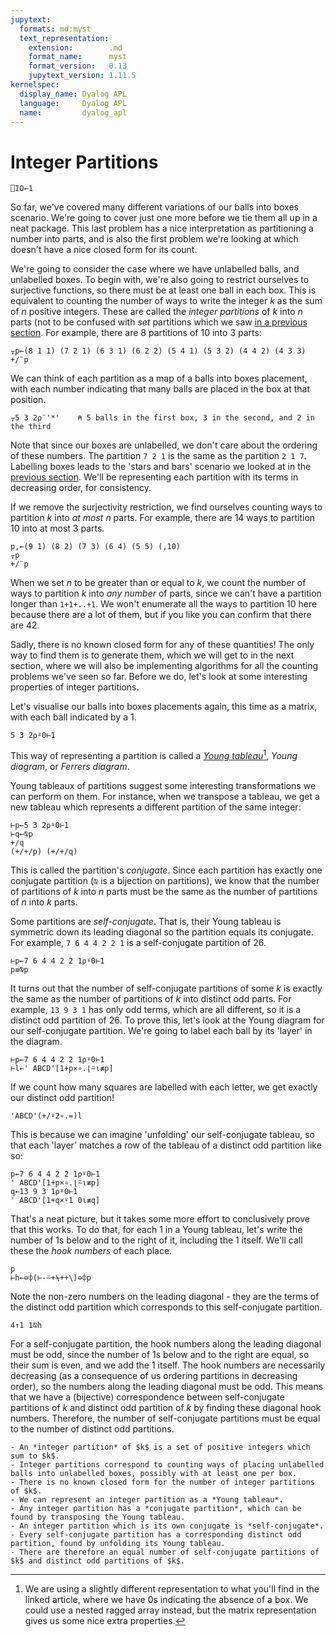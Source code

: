 ```yaml
---
jupytext:
  formats: md:myst
  text_representation:
    extension:        .md
    format_name:      myst
    format_version:   0.13
    jupytext_version: 1.11.5
kernelspec:
  display_name: Dyalog APL
  language:     Dyalog APL
  name:         dyalog_apl
---
```


# Integer Partitions

```{code-cell}
⎕IO←1
```

So far, we've covered many different variations of our balls into boxes scenario. We're going to cover just one more before we tie them all up in a neat package. This last problem has a nice interpretation as partitioning a number into parts, and is also the first problem we're looking at which doesn't have a nice closed form for its count.

We're going to consider the case where we have unlabelled balls, and unlabelled boxes. To begin with, we're also going to restrict ourselves to surjective functions, so there must be at least one ball in each box. This is equivalent to counting the number of ways to write the integer $k$ as the sum of $n$ positive integers. These are called the *integer partitions* of $k$ into $n$ parts (not to be confused with *set* partitions which we saw [in a previous section](./inclusion-exclusion.md). For example, there are $8$ partitions of $10$ into $3$ parts:

```{code-cell}
⍪p←(8 1 1) (7 2 1) (6 3 1) (6 2 2) (5 4 1) (5 3 2) (4 4 2) (4 3 3)
+/¨p
```

We can think of each partition as a map of a balls into boxes placement, with each number indicating that many balls are placed in the box at that position.

```{code-cell}
⍪5 3 2⍴¨'*'    ⍝ 5 balls in the first box, 3 in the second, and 2 in the third
```

Note that since our boxes are unlabelled, we don't care about the ordering of these numbers. The partition `7 2 1` is the same as the partition `2 1 7`. Labelling boxes leads to the 'stars and bars' scenario we looked at in the [previous section](./stars-bars.md). We'll be representing each partition with its terms in decreasing order, for consistency.

If we remove the surjectivity restriction, we find ourselves counting ways to partition $k$ into *at most* $n$ parts. For example, there are $14$ ways to partition $10$ into at most $3$ parts.

```{code-cell}
p,←(9 1) (8 2) (7 3) (6 4) (5 5) (,10)
⍪p
+/¨p
```

When we set $n$ to be greater than or equal to $k$, we count the number of ways to partition $k$ into *any number* of parts, since we can't have a partition longer than `1+1+..+1`. We won't enumerate all the ways to partition $10$ here because there are a lot of them, but if you like you can confirm that there are $42$.

Sadly, there is no known closed form for any of these quantities! The only way to find them is to generate them, which we will get to in the next section, where we will also be implementing algorithms for all the counting problems we've seen so far. Before we do, let's look at some interesting properties of integer partitions.

Let's visualise our balls into boxes placements again, this time as a matrix, with each ball indicated by a $1$.

```{code-cell}
5 3 2⍴⍤0⊢1
```

This way of representing a partition is called a [*Young tableau*](https://en.wikipedia.org/wiki/Young_tableau)[^tableau], *Young diagram*, or *Ferrers diagram*.

[^tableau]: We are using a slightly different representation to what you'll find in the linked article, where we have $0$s indicating the absence of a box. We could use a nested ragged array instead, but the matrix representation gives us some nice extra properties.

Young tableaux of partitions suggest some interesting transformations we can perform on them. For instance, when we transpose a tableau, we get a new tableau which represents a different partition of the same integer:

```{code-cell}
⊢p←5 3 2⍴⍤0⊢1
⊢q←⍉p
+/q
(+/+/p) (+/+/q)
```

This is called the partition's *conjugate*. Since each partition has exactly one conjugate partition (`⍉` is a bijection on partitions), we know that the number of partitions of $k$ into $n$ parts must be the same as the number of partitions of $n$ into $k$ parts.

Some partitions are *self-conjugate*. That is, their Young tableau is symmetric down its leading diagonal so the partition equals its conjugate. For example, `7 6 4 4 2 2 1` is a self-conjugate partition of $26$.

```{code-cell}
⊢p←7 6 4 4 2 2 1⍴⍤0⊢1
p≡⍉p
```

It turns out that the number of self-conjugate partitions of some $k$ is exactly the same as the number of partitions of $k$ into distinct odd parts. For example, `13 9 3 1` has only odd terms, which are all different, so it is a distinct odd partition of $26$. To prove this, let's look at the Young diagram for our self-conjugate partition. We're going to label each ball by its 'layer' in the diagram.

```{code-cell}
⊢p←7 6 4 4 2 2 1⍴⍤0⊢1
⊢l←' ABCD'[1+p×∘.⌊⍨⍳≢p]
```

If we count how many squares are labelled with each letter, we get exactly our distinct odd partition!

```{code-cell}
'ABCD'(+/⍣2∘.=)l
```

This is because we can imagine 'unfolding' our self-conjugate tableau, so that each 'layer' matches a row of the tableau of a distinct odd partition like so:

```{code-cell}
p←7 6 4 4 2 2 1⍴⍤0⊢1
' ABCD'[1+p×∘.⌊⍨⍳≢p]
q←13 9 3 1⍴⍤0⊢1
' ABCD'[1+q×⍤1 0⍳≢q]
```

That's a neat picture, but it takes some more effort to conclusively prove that this works. To do that, for each $1$ in a Young tableau, let's write the number of $1$s below and to the right of it, including the $1$ itself. We'll call these the *hook numbers* of each place.

```{code-cell}
p
⊢h←⊖⌽(⊢-⍨+⍀++\)⊖⌽p
```

Note the non-zero numbers on the leading diagonal - they are the terms of the distinct odd partition which corresponds to this self-conjugate partition.

```{code-cell}
4↑1 1⍉h
```

For a self-conjugate partition, the hook numbers along the leading diagonal must be odd, since the number of $1$s below and to the right are equal, so their sum is even, and we add the $1$ itself. The hook numbers are necessarily decreasing (as a consequence of us ordering partitions in decreasing order), so the numbers along the leading diagonal must be odd. This means that we have a (bijective) correspondence between self-conjugate partitions of $k$ and distinct odd partition of $k$ by finding these diagonal hook numbers. Therefore, the number of self-conjugate partitions must be equal to the number of distinct odd partitions.

```{important}
- An *integer partition* of $k$ is a set of positive integers which sum to $k$.
- Integer partitions correspond to counting ways of placing unlabelled balls into unlabelled boxes, possibly with at least one per box.
- There is no known closed form for the number of integer partitions of $k$.
- We can represent an integer partition as a *Young tableau*.
- Any integer partition has a *conjugate partition*, which can be found by transposing the Young tableau.
- An integer partition which is its own conjugate is *self-conjugate*.
- Every self-conjugate partition has a corresponding distinct odd partition, found by unfolding its Young tableau.
- There are therefore an equal number of self-conjugate partitions of $k$ and distinct odd partitions of $k$.
```
